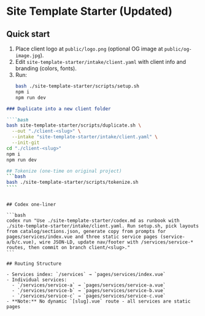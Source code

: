 # Site Template Starter (Updated)

## Quick start

1. Place client logo at `public/logo.png` (optional OG image at `public/og-image.jpg`).
2. Edit `site-template-starter/intake/client.yaml` with client info and branding (colors, fonts).
3. Run:
   ```bash
   bash ./site-template-starter/scripts/setup.sh
   npm i
   npm run dev
   ```

`````md
### Duplicate into a new client folder

````bash
bash site-template-starter/scripts/duplicate.sh \
  --out "./client-<slug>" \
  --intake "site-template-starter/intake/client.yaml" \
  --init-git
cd "./client-<slug>"
npm i
npm run dev

## Tokenize (one-time on original project)
```bash
bash ./site-template-starter/scripts/tokenize.sh
````
`````

````

## Codex one-liner

```bash
codex run "Use ./site-template-starter/codex.md as runbook with ./site-template-starter/intake/client.yaml. Run setup.sh, pick layouts from catalog/sections.json, generate copy from prompts for pages/services/index.vue and three static service pages (service-a/b/c.vue), wire JSON-LD, update nav/footer with /services/service-* routes, then commit on branch client/<slug>."
```

## Routing Structure

- Services index: `/services` → `pages/services/index.vue`
- Individual services:
  - `/services/service-a` → `pages/services/service-a.vue`
  - `/services/service-b` → `pages/services/service-b.vue`
  - `/services/service-c` → `pages/services/service-c.vue`
- **Note:** No dynamic `[slug].vue` route - all services are static pages
````
